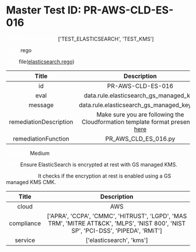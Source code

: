 



# Master Test ID: PR-AWS-CLD-ES-016


***<font color="white">Master Snapshot Id:</font>*** ['TEST_ELASTICSEARCH', 'TEST_KMS']

***<font color="white">type:</font>*** rego

***<font color="white">rule:</font>*** file([elasticsearch.rego])  
  
  
  
  

|Title|Description|
| :---: | :---: |
|id|PR-AWS-CLD-ES-016|
|eval|data.rule.elasticsearch_gs_managed_key|
|message|data.rule.elasticsearch_gs_managed_key_err|
|remediationDescription|Make sure you are following the Cloudformation template format presented <a href='https://boto3.amazonaws.com/v1/documentation/api/latest/reference/services/es.html#ElasticsearchService.Client.describe_elasticsearch_domain' target='_blank'>here</a>|
|remediationFunction|PR_AWS_CLD_ES_016.py|


***<font color="white">Severity:</font>*** Medium

***<font color="white">Title:</font>*** Ensure ElasticSearch is encrypted at rest with GS managed KMS.

***<font color="white">Description:</font>*** It checks if the encryption at rest is enabled using a GS managed KMS CMK.  
  
  

|Title|Description|
| :---: | :---: |
|cloud|AWS|
|compliance|['APRA', 'CCPA', 'CMMC', 'HITRUST', 'LGPD', 'MAS TRM', 'MITRE ATT&CK', 'MLPS', 'NIST 800', 'NIST SP', 'PCI-DSS', 'PIPEDA', 'RMiT']|
|service|['elasticsearch', 'kms']|



[elasticsearch.rego]: https://github.com/prancer-io/prancer-compliance-test/tree/master/aws/cloud/elasticsearch.rego

